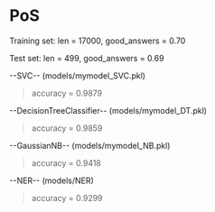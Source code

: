 # PoS

Training set: len = 17000, good_answers = 0.70 

Test set: len = 499, good_answers = 0.69 

--SVC-- (models/mymodel_SVC.pkl)
>accuracy = 0.9879 

--DecisionTreeClassifier-- (models/mymodel_DT.pkl)
>accuracy = 0.9859 

--GaussianNB-- (models/mymodel_NB.pkl)
>accuracy = 0.9418 

--NER-- (models/NER)
>accuracy = 0.9299
